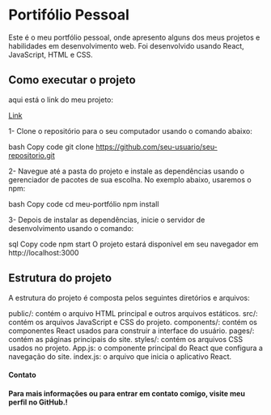 <h1> Portifólio Pessoal </h1>
<p>Este é o meu portfólio pessoal, onde apresento alguns dos meus projetos e habilidades em desenvolvimento web. Foi desenvolvido usando React, JavaScript, HTML e CSS.</p>

<h2> Como executar o projeto </h2>

aqui está o link do meu projeto:
<a href="https://toineto.netlify.app/"><p>Link</p></a>


<p>1- Clone o repositório para o seu computador usando o comando abaixo:</p>

bash
Copy code
git clone https://github.com/seu-usuario/seu-repositorio.git
<p>2- Navegue até a pasta do projeto e instale as dependências usando o gerenciador de pacotes de sua escolha. No exemplo abaixo, usaremos o npm:</p>

bash
Copy code
cd meu-portfólio
npm install
<p>3- Depois de instalar as dependências, inicie o servidor de desenvolvimento usando o comando:</p>

sql
Copy code
npm start
O projeto estará disponível em seu navegador em http://localhost:3000

<h2> Estrutura do projeto </h2>
<p>A estrutura do projeto é composta pelos seguintes diretórios e arquivos:</p>

public/: contém o arquivo HTML principal e outros arquivos estáticos.
src/: contém os arquivos JavaScript e CSS do projeto.
components/: contém os componentes React usados para construir a interface do usuário.
pages/: contém as páginas principais do site.
styles/: contém os arquivos CSS usados no projeto.
App.js: o componente principal do React que configura a navegação do site.
index.js: o arquivo que inicia o aplicativo React.
<h4> Contato <h4>
  <p>Para mais informações ou para entrar em contato comigo, visite meu perfil no GitHub.!</p>

<img src="https://user-images.githubusercontent.com/65906638/232951840-8e93f7b5-670d-4572-96c8-ee59c9fa81db.png" alt="" />
